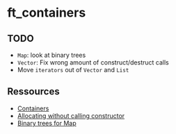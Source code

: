 # ft_containers

## TODO

* ``Map``: look at binary trees
* ``Vector``: Fix wrong amount of construct/destruct calls
* Move ``iterators`` out of ``Vector`` and ``List``

## Ressources

* [Containers](http://www.cplusplus.com/reference/stl/)
* [Allocating without calling constructor](https://stackoverflow.com/a/4576380)
* [Binary trees for Map](https://stackoverflow.com/a/47934594)
